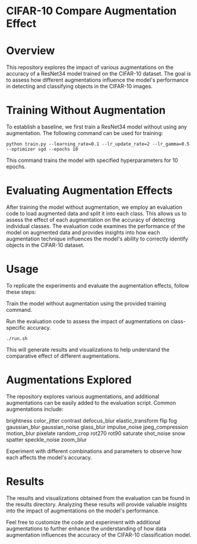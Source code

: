 # CIFAR-10 Compare Augmentation Effect

# Overview

This repository explores the impact of various augmentations on the accuracy of a ResNet34 model trained on the CIFAR-10 dataset. The goal is to assess how different augmentations influence the model's performance in detecting and classifying objects in the CIFAR-10 images.

# Training Without Augmentation
To establish a baseline, we first train a ResNet34 model without using any augmentation. The following command can be used for training:
```
python train.py --learning_rate=0.1 --lr_update_rate=2 --lr_gamma=0.5 --optimizer sgd --epochs 10
```
This command trains the model with specified hyperparameters for 10 epochs.

# Evaluating Augmentation Effects
After training the model without augmentation, we employ an evaluation code to load augmented data and split it into each class. This allows us to assess the effect of each augmentation on the accuracy of detecting individual classes. The evaluation code examines the performance of the model on augmented data and provides insights into how each augmentation technique influences the model's ability to correctly identify objects in the CIFAR-10 dataset.

# Usage
To replicate the experiments and evaluate the augmentation effects, follow these steps:

Train the model without augmentation using the provided training command.

Run the evaluation code to assess the impact of augmentations on class-specific accuracy.

```
./run.sh
```

This will generate results and visualizations to help understand the comparative effect of different augmentations.

# Augmentations Explored
The repository explores various augmentations, and additional augmentations can be easily added to the evaluation script. Common augmentations include:

brightness
color_jitter
contrast
defocus_blur
elastic_transform
flip
fog
gaussian_blur
gaussian_noise
glass_blur
impulse_noise
jpeg_compression
motion_blur
pixelate
random_crop
rot270
rot90
saturate
shot_noise
snow
spatter
speckle_noise
zoom_blur		

Experiment with different combinations and parameters to observe how each affects the model's accuracy.

# Results
The results and visualizations obtained from the evaluation can be found in the results directory. Analyzing these results will provide valuable insights into the impact of augmentations on the model's performance.

Feel free to customize the code and experiment with additional augmentations to further enhance the understanding of how data augmentation influences the accuracy of the CIFAR-10 classification model.
